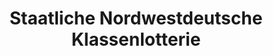 ---
title: "Staatliche Nordwestdeutsche Klassenlotterie"
url: /stade/staatliche-nordwestdeutsche-klassenlotterie/
shop: Kiosk
---